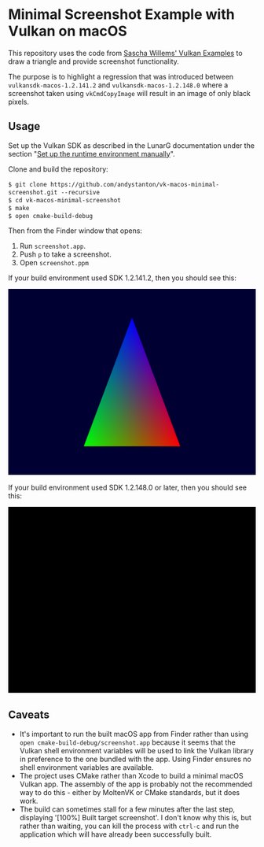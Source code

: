 # Minimal Screenshot Example with Vulkan on macOS

This repository uses the code from [Sascha Willems' Vulkan Examples](https://github.com/SaschaWillems/Vulkan) to draw a triangle and provide screenshot functionality.

The purpose is to highlight a regression that was introduced between `vulkansdk-macos-1.2.141.2` and `vulkansdk-macos-1.2.148.0` where a screenshot taken using `vkCmdCopyImage` will result in an image of only black pixels. 

## Usage

Set up the Vulkan SDK as described in the LunarG documentation under the section "[Set up the runtime environment manually](https://vulkan.lunarg.com/doc/sdk/1.2.148.1/mac/getting_started.html)".

Clone and build the repository:

```
$ git clone https://github.com/andystanton/vk-macos-minimal-screenshot.git --recursive
$ cd vk-macos-minimal-screenshot
$ make
$ open cmake-build-debug
```

Then from the Finder window that opens:

1. Run `screenshot.app`.
2. Push `p` to take a screenshot.
3. Open `screenshot.ppm`

If your build environment used SDK 1.2.141.2, then you should see this:

![](images/screenshot-1.2.141.2.png)

If your build environment used SDK 1.2.148.0 or later, then you should see this:

![](images/screenshot-1.2.148.0.png)

## Caveats

* It's important to run the built macOS app from Finder rather than using `open cmake-build-debug/screenshot.app` because it seems that the Vulkan shell environment variables will be used to link the Vulkan library in preference to the one bundled with the app. Using Finder ensures no shell environment variables are available.
* The project uses CMake rather than Xcode to build a minimal macOS Vulkan app. The assembly of the app is probably not the recommended way to do this - either by MoltenVK or CMake standards, but it does work.
* The build can sometimes stall for a few minutes after the last step, displaying '[100%] Built target screenshot'. I don't know why this is, but rather than waiting, you can kill the process with `ctrl-c` and run the application which will have already been successfully built. 
